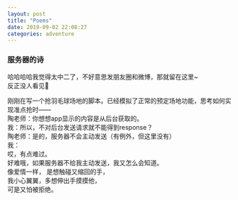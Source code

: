 ```yaml
---
layout: post
title: "Poems"
date: 2019-09-02 22:08:27
categories: adventure
---
```

### 服务器的诗

哈哈哈哈我觉得太中二了，不好意思发朋友圈和微博，那就留在这里~  
反正没人看见💃

刚刚在写一个抢羽毛球场地的脚本。已经模拟了正常的预定场地功能，思考如何实现准点抢时——  
陶老师：你想想app显示的内容是从后台获取的。  
我：所以，不对后台发送请求就不能得到response？  
陶老师：是的，服务器不会主动发送（有例外，但这里没有）  
我：  
哎，有点难过。  
好难哦，如果服务器不给我主动发送，我又怎么会知道。  
像爱情一样， 
是想触碰又缩回的手，  
我小心翼翼，多想伸出手摸摸他，  
可是又怕被拒绝。
